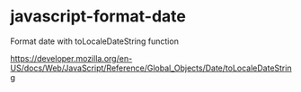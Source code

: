 # javascript-format-date
Format date with toLocaleDateString function

https://developer.mozilla.org/en-US/docs/Web/JavaScript/Reference/Global_Objects/Date/toLocaleDateString
